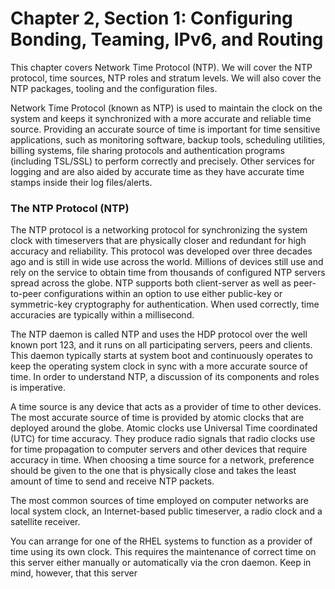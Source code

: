 # Chapter 2, Section 1: Configuring Bonding, Teaming, IPv6, and Routing

This chapter covers Network Time Protocol (NTP). We will cover the NTP protocol, time sources, NTP roles and stratum levels. We will also cover the NTP packages, tooling and the configuration files.

Network Time Protocol (known as NTP) is used to maintain the clock on the system and keeps it synchronized with a more accurate and reliable time source. Providing an accurate source of time is important for time sensitive applications, such as monitoring software, backup tools, scheduling utilities, billing systems, file sharing protocols and authentication programs (including TSL/SSL) to perform correctly and precisely.  Other services for logging and are also aided by accurate time as they have accurate time stamps inside their log files/alerts.

### The NTP Protocol (NTP)

The NTP protocol is a networking protocol for synchronizing the system clock with timeservers that are physically closer and redundant for high accuracy and reliability. This protocol was developed over three decades ago and is still in wide use across the world. Millions of devices still use and rely on the service to obtain time from thousands of configured NTP servers spread across the globe. NTP supports both client-server as well as peer-to-peer configurations within an option to use either public-key or symmetric-key cryptography for authentication. When used correctly, time accuracies are typically within a millisecond.  

The NTP daemon is called NTP and uses the HDP protocol over the well known port 123, and it runs on all participating servers, peers and clients. This daemon typically starts at system boot and continuously operates to keep the operating system clock in sync with a more accurate source of time. In order to understand NTP, a discussion of its components and roles is imperative.

A time source is any device that acts as a provider of time to other devices. The most accurate source of time is provided by atomic clocks that are deployed around the globe. Atomic clocks use Universal Time coordinated (UTC) for time accuracy. They produce radio signals that radio clocks use for time propagation to computer servers and other devices that require accuracy in time. When choosing a time source for a network, preference should be given to the one that is physically close and takes the least amount of time to send and receive NTP packets.

The most common sources of time employed on computer networks are local system clock, an Internet-based public timeserver, a radio clock and a satellite receiver.

You can arrange for one of the RHEL systems to function as a provider of time using its own clock. This requires the maintenance of correct time on this server either manually or automatically via the cron daemon. Keep in mind, however, that this server
